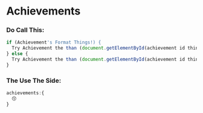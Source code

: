 # Achievements
### Do Call This:
```js
if (Achievement's Format Things!) {
  Try Achievement the than (document.getElementById(achievement id things).innerHTML = Achievement Elements Tag!)
} else {
  Try Achievement the than (document.getElementById(achievement id things).innerHTML = Achievement Elements Tag!)
}
```
### The Use The Side:
```js
achievements:{
  😚
}
```
